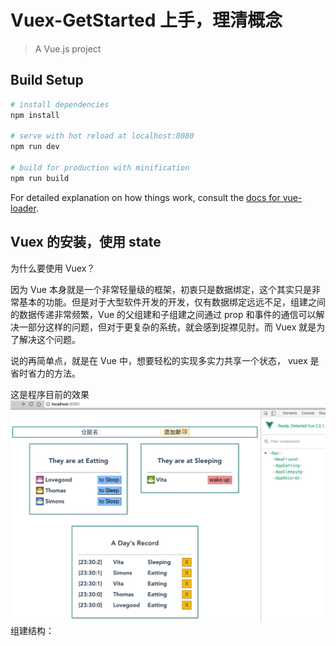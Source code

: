 # Vuex-GetStarted 上手，理清概念

> A Vue.js project

## Build Setup

``` bash
# install dependencies
npm install

# serve with hot reload at localhost:8080
npm run dev

# build for production with minification
npm run build
```

For detailed explanation on how things work, consult the [docs for vue-loader](http://vuejs.github.io/vue-loader).

## Vuex 的安装，使用 state
为什么要使用 Vuex？

因为 Vue 本身就是一个非常轻量级的框架，初衷只是数据绑定，这个其实只是非常基本的功能。但是对于大型软件开发的开发，仅有数据绑定远远不足，组建之间的数据传递非常频繁，Vue 的父组建和子组建之间通过 prop 和事件的通信可以解决一部分这样的问题，但对于更复杂的系统，就会感到捉襟见肘。而 Vuex 就是为了解决这个问题。

说的再简单点，就是在 Vue 中，想要轻松的实现多实力共享一个状态， vuex 是省时省力的方法。

这是程序目前的效果
![img1][img1]
组建结构：
<App>
	<NewFriend>
	<AppEatting>
	<AppSleeping>
	<AppRecords>













[img1]: ./img/components.png
[img2]: ./img/components.png
[img3]: ./img/components.png